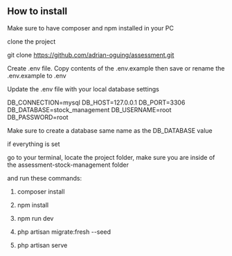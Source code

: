 ## How to install
Make sure to have composer and npm installed in your PC

clone the project

git clone https://github.com/adrian-oguing/assessment.git

Create .env file. Copy contents of the .env.example then save
or rename the .env.example to .env

Update the .env file with your local database settings

DB_CONNECTION=mysql
DB_HOST=127.0.0.1
DB_PORT=3306
DB_DATABASE=stock_management
DB_USERNAME=root
DB_PASSWORD=root

Make sure to create a database same name as the DB_DATABASE value

if everything is set

go to your terminal, locate the project folder, make sure you are inside of the assessment-stock-management folder
 
and run these commands:


1. composer install

2. npm install

3. npm run dev

4. php artisan migrate:fresh --seed

5. php artisan serve
